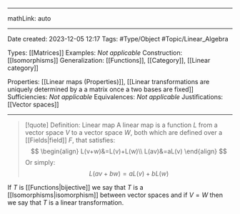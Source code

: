 
---

mathLink: auto

---
Date created: 2023-12-05 12:17
Tags: #Type/Object #Topic/Linear_Algebra 

Types: [[Matrices]]
Examples: _Not applicable_
Construction: [[Isomorphisms]]
Generalization: [[Functions]], [[Category]], [[Linear category]]

Properties: [[Linear maps (Properties)]], [[Linear transformations are uniquely determined by a a matrix once a two bases are fixed]]
Sufficiencies: _Not applicable_
Equivalences: _Not applicable_
Justifications: [[Vector spaces]]

---  


> [!quote] Definition: Linear map
> A linear map is a function $L$ from a vector space $V$ to a vector space $W$, both which are defined over a [[Fields|field]] $F$, that satisfies:$$ \begin{align}  L(v+w)&=L(v)+L(w)\\ L(av)&=aL(v) \end{align}
$$Or simply: $$ L(av+bw)=aL(v)+bL(w)
$$

If $T$ is [[Functions|bijective]] we say that $T$ is a [[Isomorphisms|isomorphism]] between vector spaces and if $V=W$ then we say that $T$ is a linear transformation.


